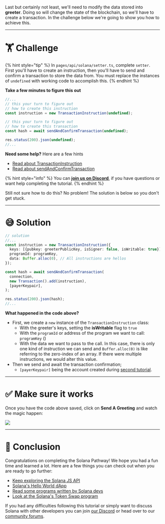 Last but certainly not least, we'll need to modify the data stored into **greeter**. Doing so will change the state of the blockchain, so we'll have to create a transaction. In the challenge below we're going to show you how to achieve this.

---

# 🏋️ Challenge

{% hint style="tip" %}
In `pages/api/solana/setter.ts`, complete `setter`. First you'll have to create an instruction, then you'll have to send and confirm a transaction to store the data from. You must replace the instances of `undefined` with working code to accomplish this.
{% endhint %}

**Take a few minutes to figure this out**

```typescript
//...
// this your turn to figure out
// how to create this instruction
const instruction = new TransactionInstruction(undefined);

// this your turn to figure out
// how to create this transaction
const hash = await sendAndConfirmTransaction(undefined);

res.status(200).json(undefined);
//...
```

**Need some help?** Here are a few hints

- [Read about TransactionInstruction](https://solana-labs.github.io/solana-web3.js/classes/TransactionInstruction.html)
- [Read about sendAndConfirmTransaction](https://solana-labs.github.io/solana-web3.js/modules.html#sendAndConfirmTransaction)

{% hint style="info" %}
You can [**join us on Discord**](https://discord.gg/fszyM7K), if you have questions or want help completing the tutorial.
{% endhint %}

Still not sure how to do this? No problem! The solution is below so you don't get stuck.

---

# 😅 Solution

```typescript
// solution
//...
const instruction = new TransactionInstruction({
  keys: [{pubkey: greeterPublicKey, isSigner: false, isWritable: true}],
  programId: programKey,
  data: Buffer.alloc(0), // All instructions are hellos
});

const hash = await sendAndConfirmTransaction(
  connection,
  new Transaction().add(instruction),
  [payerKeypair],
);

res.status(200).json(hash);
//...
```

**What happened in the code above?**

- First, we create a `new` instance of the `TransactionInstruction` class:
  - With the greeter's keys, setting the **isWritable** flag to `true`
  - With the `programId` or address of the program we want to call: `programKey` ()
  - With the data we want to pass to the call. In this case, there is only one kind of instruction we can send and `Buffer.alloc(0)` is like referring to the zero-index of an array. If there were multiple instructions, we would alter this value.
- Then we send and await the transaction confirmation;
  - `[payerKeypair]` being the account created during [second tutorial](https://learn.figment.io/tutorials/create-solana-keypair).

---

# ✅ Make sure it works

Once you have the code above saved, click on **Send A Greeting** and watch the magic happen:

![](https://raw.githubusercontent.com/figment-networks/learn-web3-dapp/main/markdown/__images__/solana/solana-setter.gif)

---

# 🏁 Conclusion

Congratulations on completing the Solana Pathway! We hope you had a fun time and learned a lot. Here are a few things you can check out when you are ready to go further:

- [Keep exploring the Solana JS API](https://solana-labs.github.io/solana-web3.js/modules.html#sendAndConfirmTransaction)
- [Solana's Hello World dApp](https://github.com/solana-labs/example-helloworld)
- [Read some programs written by Solana devs](https://github.com/solana-labs/solana-program-library/tree/master/examples)
- [Look at the Solana's Token Swap program](https://github.com/solana-labs/solana-program-library/tree/master/token-swap)

If you had any difficulties following this tutorial or simply want to discuss Solana with other developers you can join [our Discord](https://discord.gg/fszyM7K) or head over to our [community forums](https://community.figment.io).
